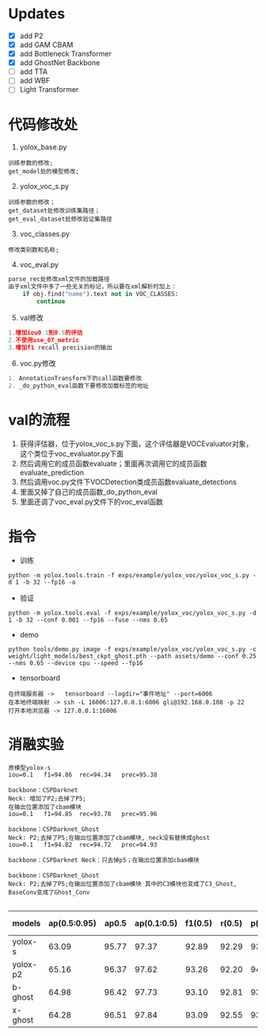 # Updates

- [x] add P2
- [x] add GAM CBAM
- [x] add Bottleneck Transformer
- [x] add GhostNet Backbone 
- [ ] add TTA 
- [ ] add WBF
- [ ] Light Transformer

# 代码修改处
1. yolox_base.py

```
训练参数的修改;
get_model处的模型修改;
```

2. yolox_voc_s.py

```
训练参数的修改；
get_dataset处修改训练集路径；
get_eval_dataset处修改验证集路径
```

3. voc_classes.py

```
修改类别数和名称;
```

4. voc_eval.py

```python
parse_rec处修改xml文件的加载路径
由于xml文件中多了一些无关的标记，所以要在xml解析时加上：
    if obj.find("name").text not in VOC_CLASSES:
    	continue
```

5. val修改

```python
1.增加iou0.1到0.5的评估
2.不使用use_07_metric
3.增加f1 recall precision的输出
```

6. voc.py修改

```python
1. AnnotationTransform下的call函数要修改
2. _do_python_eval函数下要修改加载标签的地址
```



# val的流程

1. 获得评估器，位于yolox_voc_s.py下面，这个评估器是VOCEvaluator对象，这个类位于voc_evaluator.py下面
2. 然后调用它的成员函数evaluate；里面再次调用它的成员函数evaluate_prediction
3. 然后调用voc.py文件下VOCDetection类成员函数evaluate_detections
4. 里面又掉了自己的成员函数_do_python_eval
5. 里面还调了voc_eval.py文件下的voc_eval函数

# 指令

- 训练

```shell
python -m yolox.tools.train -f exps/example/yolox_voc/yolox_voc_s.py -d 1 -b 32 --fp16 -o
```

- 验证

```shell
python -m yolox.tools.eval -f exps/example/yolox_voc/yolox_voc_s.py -d 1 -b 32 --conf 0.001 --fp16 --fuse --nms 0.65
```

- demo

```shell
python tools/demo.py image -f exps/example/yolox_voc/yolox_voc_s.py -c weight/light_models/best_ckpt_ghost.pth --path assets/demo --conf 0.25 --nms 0.65 --device cpu --speed --fp16
```

- tensorboard

```shell
在终端服务器 ->   tensorboard --logdir="事件地址" --port=6006
在本地终端映射 -> ssh -L 16006:127.0.0.1:6006 gli@192.168.0.108 -p 22
打开本地浏览器 -> 127.0.0.1:16006
```

# 消融实验

```
原模型yolox-s
iou=0.1   f1=94.86 	rec=94.34 	prec=95.38
```

```
backbone：CSPDarknet  
Neck: 增加了P2;去掉了P5;
在输出位置添加了cbam模块 
iou=0.1   f1=94.85 	rec=93.78 	prec=95.96
```

```
backbone：CSPDarknet_Ghost  
Neck: P2;去掉了P5;在输出位置添加了cbam模块, neck没有替换成ghost
iou=0.1   f1=94.82 	rec=94.72 	prec=94.93
```

```
backbone：CSPDarknet Neck：只去掉p5；在输出位置添加cbam模块
```

```
backbone：CSPDarknet_Ghost  
Neck: P2;去掉了P5;在输出位置添加了cbam模块 其中的C3模块也变成了C3_Ghost, BaseConv变成了Ghost_Conv


```

| models   | ap(0.5:0.95) | ap0.5 | ap(0.1:0.5) | f1(0.5) | r(0.5) | p(0.5) | flops   | para   | speed(cpu)(ms) |
| -------- | ------------ | ----- | ----------- | ------- | ------ | ------ | ------- | ------ | -------------- |
| yolox-s  | 63.09        | 95.77 | 97.37       | 92.89   | 92.29  | 93.49  | 20.775G | 8.938M | 63             |
| yolox-p2 | 65.16        | 96.37 | 97.62       | 93.26   | 92.20  | 94.33  | 49.605G | 7.553M | 113            |
| b-ghost  | 64.98        | 96.42 | 97.73       | 93.10   | 92.81  | 93.39  | 45.157G | 5.580M | 149            |
| x-ghost  | 64.28        | 96.51 | 97.84       | 93.09   | 92.55  | 93.64  | 41.082G | 4.932M | 109            |





